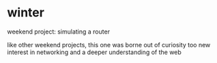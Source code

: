 # winter
weekend project: simulating a router

like other weekend projects, this one was borne out of curiosity too
new interest in networking and a deeper understanding of the web
